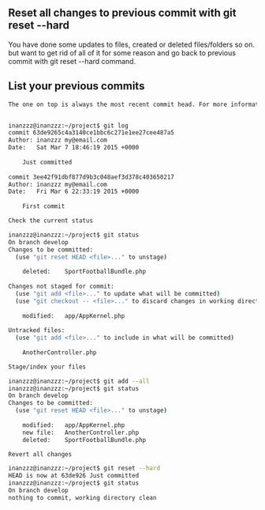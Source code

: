 ## Reset all changes to previous commit with git reset --hard

You have done some updates to files, created or deleted files/folders so on. but want to get rid of all of it for some reason and go back to previous commit with git reset --hard command. 


## List your previous commits
```sh
The one on top is always the most recent commit head. For more information.


inanzzz@inanzzz:~/project$ git log
commit 63de9265c4a3140ce1bbc6c271e1ee27cee487a5
Author: inanzzz my@email.com
Date:   Sat Mar 7 18:46:19 2015 +0000
 
    Just committed
 
commit 3ee42f91dbf877d9b3c048aef3d378c403650217
Author: inanzzz my@email.com
Date:   Fri Mar 6 22:33:19 2015 +0000
 
    First commit

Check the current status

inanzzz@inanzzz:~/project$ git status
On branch develop
Changes to be committed:
  (use "git reset HEAD <file>..." to unstage)
 
	deleted:    SportFootballBundle.php
 
Changes not staged for commit:
  (use "git add <file>..." to update what will be committed)
  (use "git checkout -- <file>..." to discard changes in working directory)
 
	modified:   app/AppKernel.php
 
Untracked files:
  (use "git add <file>..." to include in what will be committed)
 
	AnotherController.php

Stage/index your files

inanzzz@inanzzz:~/project$ git add --all
inanzzz@inanzzz:~/project$ git status
On branch develop
Changes to be committed:
  (use "git reset HEAD <file>..." to unstage)
 
	modified:   app/AppKernel.php
	new file:   AnotherController.php
	deleted:    SportFootballBundle.php

Revert all changes

inanzzz@inanzzz:~/project$ git reset --hard
HEAD is now at 63de926 Just committed
inanzzz@inanzzz:~/project$ git status
On branch develop
nothing to commit, working directory clean
```